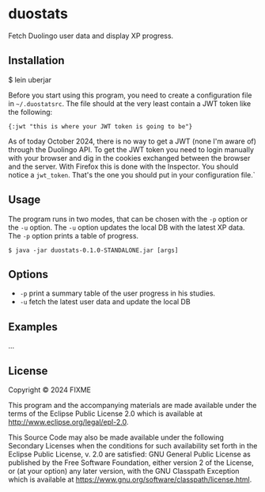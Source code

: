 # duostats

Fetch Duolingo user data and display XP progress.

## Installation

   $ lein uberjar

Before you start using this program, you need to create a
configuration file in `~/.duostatsrc`.  The file should at the very
least contain a JWT token like the following:

```
{:jwt "this is where your JWT token is going to be"}
```

As of today October 2024, there is no way to get a JWT (none I'm aware
of) through the Duolingo API.  To get the JWT token you need to login
manually with your browser and dig in the cookies exchanged between
the browser and the server.  With Firefox this is done with the
Inspector.  You should notice a `jwt_token`.  That's the one you
should put in your configuration file.`

## Usage

The program runs in two modes, that can be chosen with the `-p` option
or the `-u` option.  The `-u` option updates the local DB with the
latest XP data.  The `-p` option prints a table of progress.

    $ java -jar duostats-0.1.0-STANDALONE.jar [args]

## Options

  * `-p` print a summary table of the user progress in his studies.
  * `-u` fetch the latest user data and update the local DB

## Examples

...

## License

Copyright © 2024 FIXME

This program and the accompanying materials are made available under the
terms of the Eclipse Public License 2.0 which is available at
http://www.eclipse.org/legal/epl-2.0.

This Source Code may also be made available under the following Secondary
Licenses when the conditions for such availability set forth in the Eclipse
Public License, v. 2.0 are satisfied: GNU General Public License as published by
the Free Software Foundation, either version 2 of the License, or (at your
option) any later version, with the GNU Classpath Exception which is available
at https://www.gnu.org/software/classpath/license.html.
